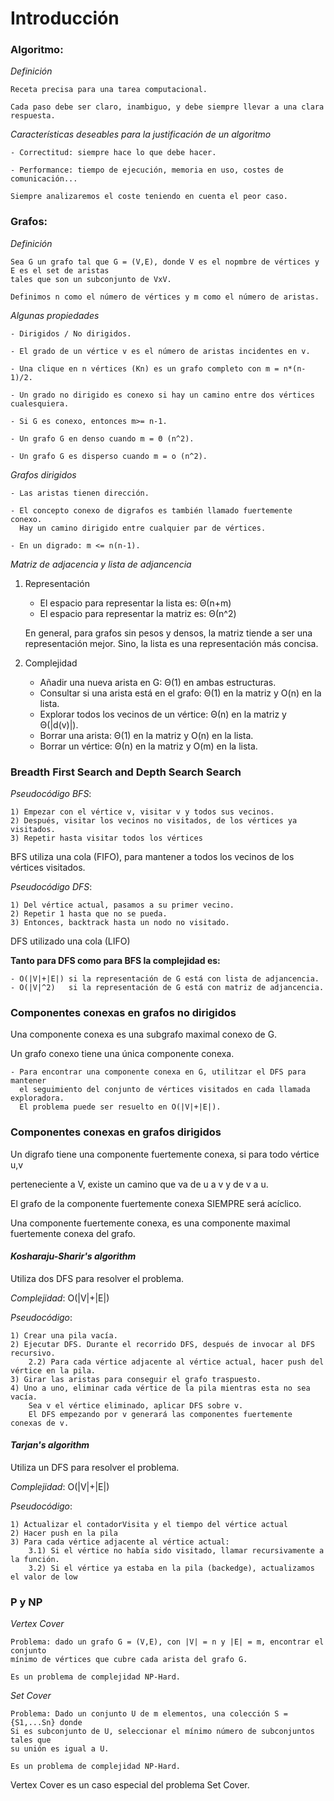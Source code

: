 # Introducción

### **Algoritmo:**

*Definición*
    
    Receta precisa para una tarea computacional. 
    
    Cada paso debe ser claro, inambiguo, y debe siempre llevar a una clara respuesta.
    
*Características deseables para la justificación de un algoritmo*

    - Correctitud: siempre hace lo que debe hacer.
    
    - Performance: tiempo de ejecución, memoria en uso, costes de comunicación...
    
    Siempre analizaremos el coste teniendo en cuenta el peor caso.



### **Grafos:**

*Definición*
    
    Sea G un grafo tal que G = (V,E), donde V es el nopmbre de vértices y E es el set de aristas 
    tales que son un subconjunto de VxV. 
    
    Definimos n como el número de vértices y m como el número de aristas. 
    
*Algunas propiedades*

    - Dirigidos / No dirigidos.
    
    - El grado de un vértice v es el número de aristas incidentes en v.
    
    - Una clique en n vértices (Kn) es un grafo completo con m = n*(n-1)/2.
    
    - Un grado no dirigido es conexo si hay un camino entre dos vértices cualesquiera.
    
    - Si G es conexo, entonces m>= n-1.
    
    - Un grafo G en denso cuando m = Θ (n^2).
    
    - Un grafo G es disperso cuando m = o (n^2).
    
    
    
*Grafos dirigidos*

    - Las aristas tienen dirección. 
    
    - El concepto conexo de digrafos es también llamado fuertemente conexo. 
      Hay un camino dirigido entre cualquier par de vértices.
      
    - En un digrado: m <= n(n-1). 
    
*Matriz de adjacencia y lista de adjancencia*

1) Representación
    - El espacio para representar la lista es: Θ(n+m)
    - El espacio para representar la matriz es: Θ(n^2)
    
    En general, para grafos sin pesos y densos, la matriz tiende a ser una representación mejor. 
    Sino, la lista es una representación más concisa. 
    
2) Complejidad
    
    - Añadir una nueva arista en G: Θ(1) en ambas estructuras.
    - Consultar si una arista está en el grafo: Θ(1) en la matriz y O(n) en la lista.
    - Explorar todos los vecinos de un vértice: Θ(n) en la matriz y Θ(|d(v)|). 
    - Borrar una arista: Θ(1) en la matriz y O(n) en la lista.
    - Borrar un vértice: Θ(n) en la matriz y O(m) en la lista.
    
    
### **Breadth First Search and Depth Search Search**

*Pseudocódigo BFS*:
    
    1) Empezar con el vértice v, visitar v y todos sus vecinos. 
    2) Después, visitar los vecinos no visitados, de los vértices ya visitados. 
    3) Repetir hasta visitar todos los vértices
    
BFS utiliza una cola (FIFO), para mantener a todos los vecinos de los vértices visitados. 



*Pseudocódigo DFS*:
    
    1) Del vértice actual, pasamos a su primer vecino.
    2) Repetir 1 hasta que no se pueda. 
    3) Entonces, backtrack hasta un nodo no visitado. 
    
DFS utilizado una cola (LIFO)



**Tanto para DFS como para BFS la complejidad es:**
    
    - O(|V|+|E|) si la representación de G está con lista de adjancencia.
    - O(|V|^2)   si la representación de G está con matriz de adjancencia.



### **Componentes conexas en grafos no dirigidos**

Una componente conexa es una subgrafo maximal conexo de G. 


Un grafo conexo tiene una única componente conexa. 

    - Para encontrar una componente conexa en G, utilitzar el DFS para mantener 
      el seguimiento del conjunto de vértices visitados en cada llamada exploradora. 
      El problema puede ser resuelto en O(|V|+|E|).
      
### **Componentes conexas en grafos dirigidos**

Un digrafo tiene una componente fuertemente conexa, si para todo vértice u,v 

perteneciente a V, existe un camino que va de u a v y de v a u. 

El grafo de la componente fuertemente conexa SIEMPRE será acíclico. 


Una componente fuertemente conexa, es una componente maximal fuertemente conexa del grafo. 


#### ***Kosharaju-Sharir's algorithm***

Utiliza dos DFS para resolver el problema. 

*Complejidad*:  O(|V|+|E|)

*Pseudocódigo*:

    1) Crear una pila vacía.
    2) Ejecutar DFS. Durante el recorrido DFS, después de invocar al DFS recursivo.
        2.2) Para cada vértice adjacente al vértice actual, hacer push del vértice en la pila. 
    3) Girar las aristas para conseguir el grafo traspuesto. 
    4) Uno a uno, eliminar cada vértice de la pila mientras esta no sea vacía. 
        Sea v el vértice eliminado, aplicar DFS sobre v. 
        El DFS empezando por v generará las componentes fuertemente conexas de v.

#### ***Tarjan's algorithm***

Utiliza un DFS para resolver el problema. 

*Complejidad*:  O(|V|+|E|)

*Pseudocódigo*:

    1) Actualizar el contadorVisita y el tiempo del vértice actual
    2) Hacer push en la pila
    3) Para cada vértice adjacente al vértice actual:
        3.1) Si el vértice no había sido visitado, llamar recursivamente a la función. 
        3.2) Si el vértice ya estaba en la pila (backedge), actualizamos el valor de low
        
### **P y NP**

*Vertex Cover*

    Problema: dado un grafo G = (V,E), con |V| = n y |E| = m, encontrar el conjunto
    mínimo de vértices que cubre cada arista del grafo G.
    
    Es un problema de complejidad NP-Hard.
    
*Set Cover*

    Problema: Dado un conjunto U de m elementos, una colección S = {S1,...Sn} donde
    Si es subconjunto de U, seleccionar el mínimo número de subconjuntos tales que 
    su unión es igual a U. 
    
    Es un problema de complejidad NP-Hard.
    
Vertex Cover es un caso especial del problema Set Cover. 

    
